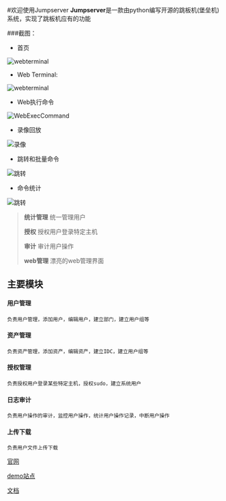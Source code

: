 #欢迎使用Jumpserver
**Jumpserver**是一款由python编写开源的跳板机(堡垒机)系统，实现了跳板机应有的功能

###截图：

* 首页

![webterminal](https://github.com/ibuler/static/raw/master/jumpserver3/index.jpg)

* Web Terminal:

![webterminal](https://github.com/ibuler/static/raw/master/jumpserver3/terminal.gif)

* Web执行命令

![WebExecCommand](https://github.com/ibuler/static/raw/master/jumpserver3/web_exec.gif)

* 录像回放

![录像](https://github.com/ibuler/static/raw/master/jumpserver3/record.gif)

* 跳转和批量命令

![跳转](https://github.com/ibuler/static/raw/master/jumpserver3/connect.gif)

* 命令统计

![跳转](https://github.com/ibuler/static/raw/master/jumpserver3/command.png)


> **统计管理** 统一管理用户 
> 
> **授权** 授权用户登录特定主机
> 
> **审计** 审计用户操作
> 
> **web管理** 漂亮的web管理界面

## 主要模块
#### 用户管理 ####
	负责用户管理，添加用户，编辑用户，建立部门，建立用户组等
#### 资产管理 ####
	负责资产管理，添加资产，编辑资产，建立IDC，建立用户组等
#### 授权管理 ####
	负责授权用户登录某些特定主机，授权sudo，建立系统用户
#### 日志审计 ####
	负责用户操作的审计，监控用户操作，统计用户操作记录，中断用户操作
#### 上传下载 ####
	负责用户文件上传下载

[官网](http://www.jumpserver.org)

[demo站点](http://demo.jumpserver.org)

[文档](./docs)


